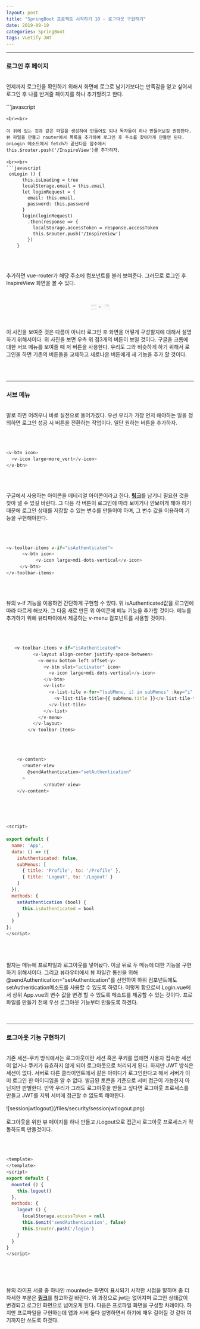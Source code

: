 ```yaml
---
layout: post
title: "SpringBoot 프로젝트 시작하기 10 - 로그아웃 구현하기"
date: 2019-09-19
categories: SpringBoot
tags: Vuetify JWT
---
```

<div style="display:none;">
프론트에서 v-toolbar-items로 로그인 전 후 버튼 및 메뉴 생성
로그인 후 메뉴에서 프로파일 및 로그아웃 추가
로그인 후 Inspire 화면 추가 및 이동
첫 Welcome 화면과 Inspire으로 이동할 수 있도록 Navi 메뉴 생성 

백엔드에서 Profile 기능 추가
RDMS에서 관계를 JPA로 적용시키는 방법 
AuthController 수정
AccountController에 Profile service 제작 및 등록 
</div>
<hr class="divider">
<h3>로그인 후 페이지</h3>
<br>
언제까지 로그인을 확인하기 위해서 화면에 로그로 남기기보다는 만족감을 얻고 싶어서 로그인 후 나를 반겨줄 페이지를 하나 추가할려고 한다. 
<br><br>
```javascript
<template>
  <v-layout align-center justify-center>
    <v-flex>
      <img src="../assets/logo.svg" alt="Vuetify.js" class="mb-5" />
      <blockquote class="text-xs-center">
        &#8220;First, solve the problem. Then, write the code.&#8221;
        <footer>
          <small>
            <em>&mdash;John Johnson</em>
          </small>
        </footer>
      </blockquote>
    </v-flex>
  </v-layout>
</template>

<script>
</script>
<style scoped>
  img {
    width: 10%;
    height: 10%;
    margin-left: auto;
    margin-right: auto;
    display: block;
  }
</style>
```
<br><br> 

이 위에 있는 것과 같은 파일을 생성하여 만들어도 되나 독자들이 하나 만들어보길 권장한다. 뷰 파일을 만들고 router에서 목록을 추가하여 로그인 후 주소를 찾아가게 만들면 된다. onLogin 메소드에서 fetch가 끝난다음 함수에서 this.$router.push('/InspireView')를 추가하자.

<br><br>
```javascript
 onLogin () {
      this.isLoading = true
      localStorage.email = this.email
      let loginRequest = {
        email: this.email,
        password: this.password
      }
      login(loginRequest)
        .then(response => {
          localStorage.accessToken = response.accessToken
          this.$router.push('/InspireView')
        })
    }
```
<br><br>

추가하면 vue-router가 해당 주소에 컴포넌트를 불러 보여준다. 그러므로 로그인 후 InspireView 화면을 볼 수 있다. 

<br><br>
![InspireView](/files/vuetify/InspireView.png)
<br><br>

이 사진을 보여준 것은 다름이 아니라 로그인 후 화면을 어떻게 구성할지에 대해서 설명하기 위해서이다. 위 사진을 보면 우측 위 점3개의 버튼이 보일 것이다. 구글을 크롬에 대한 서브 메뉴를 보여줄 때 저 버튼을 사용한다. 우리도 그와 비슷하게 하기 위해서 로그인을 하면 기존의 버튼들을 교체하고 새로나온 버튼에게 새 기능을 추가 할 것이다. 

<br><br>
<hr class="divider">
<h3>서브 메뉴</h3>
<br>
말로 하면 어려우니 바로 실전으로 들어가겠다. 우선 우리가 가장 먼저 해야하는 일을 정의하면 로그인 성공 시 버튼을 전환하는 작업이다. 일단 원하는 버튼을 추가하자.

<br><br>
```javascript
<v-btn icon>
  <v-icon large>more_vert</v-icon>
</v-btn>
```
<br><br>

구글에서 사용하는 아이콘을 메테리얼 아이콘이라고 한다. <b><a href="https://materialdesignicons.com/">링크</a></b>를 남기니 필요한 것을 찾아 낼 수 있길 바란다. 그 다음 각 버튼이 로그인에 따라 보이거나 안보이게 해야 하기 때문에 로그인 상태를 저장할 수 있는 변수를 만들어야 하며, 그 변수 값을 이용하여 기능을 구현해야한다.

<br><br>
```javascript
<v-toolbar-items v-if="isAuthenticated">
      <v-btn icon>
           <v-icon large>mdi-dots-vertical</v-icon>
     </v-btn>
</v-toolbar-items>
```
<br><br>

뷰의 v-if 기능을 이용하면 간단하게 구현할 수 있다. 위 isAuthenticated값을 로그인에 따라 다르게 해보자. 그 다음 새로 만든 위 아이콘에 메뉴 기능을 추가할 것이다. 메뉴를 추가하기 위해 뷰티파이에서 제공하는 v-menu 컴포넌트를 사용할 것이다.

<br><br>
```javascript
   <v-toolbar-items v-if="isAuthenticated">
          <v-layout align-center justify-space-between>
            <v-menu bottom left offset-y>
              <v-btn slot="activator" icon>
                <v-icon large>mdi-dots-vertical</v-icon>
              </v-btn>
              <v-list>
                <v-list-tile v-for="(subMenu, i) in subMenus" :key="i" :to="subMenu.to">
                  <v-list-tile-title>{{ subMenu.title }}</v-list-tile-title>
                </v-list-tile>
              </v-list>
            </v-menu>
          </v-layout>
        </v-toolbar-items>
```
<br><br>

```javascript
    <v-content>    
      <router-view
        @sendAuthentication="setAuthentication"
      >
              </router-view>
    </v-content>
    
```
<br><br>

```javascript
<script>

export default {
  name: 'App',
  data: () => ({
    isAuthenticated: false,    
    subMenus: [
      { title: 'Profile', to: '/Profile' },
      { title: 'Logout', to: '/Logout' }
    ]
  }),
  methods: {
    setAuthentication (bool) {
      this.isAuthenticated = bool
    }
  }
};
</script>
    
```
<br><br>
필자는 메뉴에 프로파일과 로그아웃를 넣어놨다. 이글 뒤로 두 메뉴에 대한 기능을 구현하기 위해서이다. 그리고 뷰라우터에서 뷰 파일간 통신을 위해 @sendAuthentication="setAuthentication"를 선언하여 하위 컴포넌트에도 setAuthentication메소드를 사용할 수 있도록 하였다. 이렇게 함으로써 Login.vue에서 상위 App.vue의 변수 값을 변경 할 수 있도록 메소드를 제공할 수 있는 것이다. 프로파일를 만들기 전에 우선 로그아웃 기능부터 만들도록 하겠다.    
<br><br>
<hr class="divider">
<h3>로그아웃 기능 구현하기</h3>
<br>
기존 세션-쿠키 방식에서는 로그아웃이란 세션 혹은 쿠키를 없애면 사용자 접속한 세션이 없거나 쿠키가 유효하지 않게 되어 로그아웃으로 처리되게 된다. 하지만 JWT 방식은 세션이 없다. 서버로 다른 클라이언트에서 같은 아이디가 로그인한다고 해서 서버가 이미 로그인 한 아이디임을 알 수 없다. 발급된 토큰을 기준으로 서버 접근이 가능한지 아닌지만 판별한다. 만약 우리가 그래도 로그아웃을 만들고 싶다면 로그아웃 프로세스를 만들고 JWT를 지워 서버에 접근할 수 없도록 해야한다.
<br><br>
![sessionjwtlogout](/files/security/sessionjwtlogout.png)
<br><br>
로그아웃을 위한 뷰 페이지를 하나 만들고 /Logout으로 접근시 로그아웃 프로세스가 작동하도록 만들것이다.

<br><br>

```javascript
<template>
</template>
<script>
export default {
  mounted () {
    this.logout()
  },
  methods: {
    logout () {
      localStorage.accessToken = null
      this.$emit('sendAuthentication', false)
      this.$router.push('/login')
    }
  }
}
</script>
    
```
<br><br>

뷰의 라이프 서클 중 하나인 mounted는 화면이 표시되기 시작한 시점을 말하며 좀 더 자세한 부분은 <b><a href="https://medium.com/witinweb/vue-js-%EB%9D%BC%EC%9D%B4%ED%94%84%EC%82%AC%EC%9D%B4%ED%81%B4-%EC%9D%B4%ED%95%B4%ED%95%98%EA%B8%B0-7780cdd97dd4">링크</a></b>를 참고하길 바란다. 위 과정으로 jwt는 없어지며 로그인 상태값이 변경되고 로그인 화면으로 넘어오게 된다. 다음은 프로파일 화면을 구성할 차례이다. 하지만 프로파일을 구현하는데 앱과 서버 둘다 설명하면서 하기에 매우 길어질 것 같아 여기까지만 쓰도록 하겠다.
<br><br>